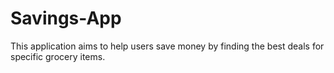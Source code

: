 # Savings-App
This application aims to help users save money by finding the best deals for specific grocery items.
